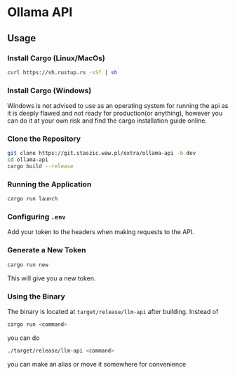 # Ollama API

## Usage

### Install Cargo (Linux/MacOs)

```bash
curl https://sh.rustup.rs -sSf | sh
```

### Install Cargo (Windows)
Windows is not advised to use as an operating system for running the api as it is deeply flawed and not ready for production(or anything), however you can do it at your own risk and find the cargo installation guide online.

### Clone the Repository

```bash
git clone https://git.staszic.waw.pl/extra/ollama-api -b dev
cd ollama-api
cargo build --release
```

### Running the Application

```bash
cargo run launch
```

### Configuring `.env`

Add your token to the headers when making requests to the API.

### Generate a New Token

```bash
cargo run new
```
This will give you a new token.

### Using the Binary

The binary is located at `target/release/llm-api` after building.
Instead of 
```bash
cargo run <command>
```
you can do
```bash
./target/release/llm-api <command>
```
you can make an alias or move it somewhere for convenience